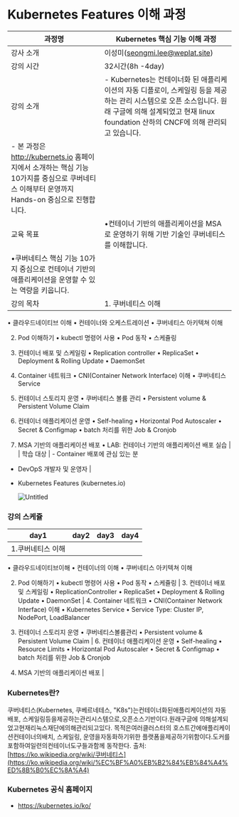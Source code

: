 # Kubernetes Features 이해 과정

| 과정명 | Kubernetes 핵심 기능 이해 과정 |
| --- | --- |
| 강사 소개 | 이성미(seongmi.lee@weplat.site) |
| 강의 시간 | 32시간(8h -4day) |
| 강의 소개 | - Kubernetes는 컨테이너화 된 애플리케이션의 자동 디플로이, 스케일링 등을 제공하는 관리 시스템으로 오픈 소스입니다. 원래 구글에 의해 설계되었고 현재 linux foundation 산하의 CNCF에 의해 관리되고 있습니다. 
- 본 과정은 http://kubernets.io  홈페이지에서 소개하는 핵심 기능 10가지를 중심으로 쿠버네티스 이해부터 운영까지  Hands-on  중심으로 진행합니다. |
| 교육 목표 | •컨테이너 기반의 애플리케이션을   MSA 로 운영하기 위해 기반 기술인 쿠버네티스를 이해합니다.
•쿠버네티스 핵심 기능 10가지 중심으로 컨테이너  기반의 애플리케이션을 운영할 수 있는 역량을 키웁니다. |
| 강의 목차 | 1. 쿠버네티스 이해
• 클라우드네이티브 이해
• 컨테이너와 오케스트레이션
• 쿠버네티스 아키텍쳐 이해

2.  Pod 이해하기
• kubectl 명령어 사용
• Pod 동작
• 스케쥴링

3. 컨테이너 배포 및  스케일링
• Replication controller
• ReplicaSet
• Deployment & Rolling Update
• DaemonSet

4. Container 네트워크
• CNI(Container Network Interface) 이해
• 쿠버네티스 Service

5.  컨테이너 스토리지 운영
• 쿠버네티스 볼륨 관리
• Persistent volume & Persistent Volume Claim

6.  컨테이너 애플리케이션 운영
• Self-healing
• Horizontal Pod Autoscaler
• Secret & Configmap
• batch  처리를 위한  Job & Cronjob

7.  MSA 기반의 애플리케이션 배포
• LAB: 컨테이너 기반의 애플리케이션 배포 실습 |
| 학습 대상 | - Container 배포에 관심 있는 분
- DevOpS 개발자 및 운영자 |
- Kubernetes Features (kubernetes.io)
    
    ![Untitled](https://s3-us-west-2.amazonaws.com/secure.notion-static.com/d54e8ebf-4caa-4c37-9273-b2e7a36fc524/Untitled.png)
    

### 강의 스케쥴

| day1 | day2 | day3 | day4 |
| --- | --- | --- | --- |
| 1.쿠버네티스 이해
• 클라우드네이티브이해
• 컨테이너의 이해
• 쿠버네티스 아키텍쳐 이해

2. Pod 이해하기
• kubectl 명령어 사용
• Pod 동작
• 스케쥴링 | 3. 컨테이너 배포 및 스케일링
• ReplicationController
• ReplicaSet
• Deployment & Rolling Update
• DaemonSet | 4. Container 네트워크
• CNI(Container Network Interface) 이해
• Kubernetes Service
• Service Type: Cluster IP, NodePort, LoadBalancer

5. 컨테이너 스토리지 운영
• 쿠버네티스볼륨관리
• Persistent volume &  Persistent Volume Claim | 6. 컨테이너 애플리케이션 운영
• Self-healing
• Resource Limits
• Horizontal Pod Autoscaler
• Secret & Configmap
• batch 처리를 위한 Job & Cronjob

7. MSA 기반의 애플리케이션 배포 |

### Kubernetes란?

쿠버네티스(Kubernetes, 쿠베르네테스, "K8s")는컨테이너화된애플리케이션의 자동배포, 스케일링등을제공하는관리시스템으로,오픈소스기반이다.원래구글에 의해설계되었고현재리눅스재단에의해관리되고있다. 목적은여러클러스터의 호스트간에애플리케이션컨테이너의배치, 스케일링, 운영을자동화하기위한 플랫폼을제공하기위함이다.도커를포함하여일련의컨테이너도구들과함께 동작한다.
출처: [https://ko.wikipedia.org/wiki/쿠버네티스](https://ko.wikipedia.org/wiki/%EC%BF%A0%EB%B2%84%EB%84%A4%ED%8B%B0%EC%8A%A4)

### Kubernetes 공식 홈페이지
- https://kubernetes.io/ko/